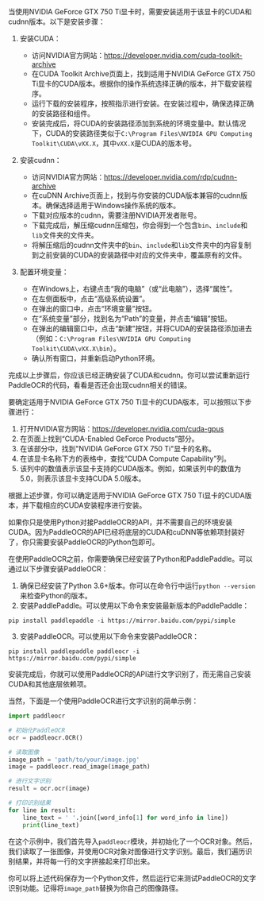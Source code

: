 当使用NVIDIA GeForce GTX 750 Ti显卡时，需要安装适用于该显卡的CUDA和cudnn版本。以下是安装步骤：

1. 安装CUDA：

   - 访问NVIDIA官方网站：https://developer.nvidia.com/cuda-toolkit-archive
   - 在CUDA Toolkit Archive页面上，找到适用于NVIDIA GeForce GTX 750 Ti显卡的CUDA版本。根据你的操作系统选择正确的版本，并下载安装程序。
   - 运行下载的安装程序，按照指示进行安装。在安装过程中，确保选择正确的安装路径和组件。
   - 安装完成后，将CUDA的安装路径添加到系统的环境变量中。默认情况下，CUDA的安装路径类似于`C:\Program Files\NVIDIA GPU Computing Toolkit\CUDA\vXX.X`，其中`vXX.X`是CUDA的版本号。

2. 安装cudnn：

   - 访问NVIDIA官方网站：https://developer.nvidia.com/rdp/cudnn-archive
   - 在cuDNN Archive页面上，找到与你安装的CUDA版本兼容的cudnn版本。确保选择适用于Windows操作系统的版本。
   - 下载对应版本的cudnn，需要注册NVIDIA开发者账号。
   - 下载完成后，解压缩cudnn压缩包，你会得到一个包含`bin`、`include`和`lib`文件夹的文件夹。
   - 将解压缩后的cudnn文件夹中的`bin`、`include`和`lib`文件夹中的内容复制到之前安装的CUDA的安装路径中对应的文件夹中，覆盖原有的文件。

3. 配置环境变量：

   - 在Windows上，右键点击“我的电脑”（或“此电脑”），选择“属性”。
   - 在左侧面板中，点击“高级系统设置”。
   - 在弹出的窗口中，点击“环境变量”按钮。
   - 在“系统变量”部分，找到名为“Path”的变量，并点击“编辑”按钮。
   - 在弹出的编辑窗口中，点击“新建”按钮，并将CUDA的安装路径添加进去（例如：`C:\Program Files\NVIDIA GPU Computing Toolkit\CUDA\vXX.X\bin`）。
   - 确认所有窗口，并重新启动Python环境。

完成以上步骤后，你应该已经正确安装了CUDA和cudnn。你可以尝试重新运行PaddleOCR的代码，看看是否还会出现cudnn相关的错误。

要确定适用于NVIDIA GeForce GTX 750 Ti显卡的CUDA版本，可以按照以下步骤进行：

1. 打开NVIDIA官方网站：https://developer.nvidia.com/cuda-gpus
2. 在页面上找到“CUDA-Enabled GeForce Products”部分。
3. 在该部分中，找到"NVIDIA GeForce GTX 750 Ti"显卡的名称。
4. 在该显卡名称下方的表格中，查找“CUDA Compute Capability”列。
5. 该列中的数值表示该显卡支持的CUDA版本。例如，如果该列中的数值为5.0，则表示该显卡支持CUDA 5.0版本。

根据上述步骤，你可以确定适用于NVIDIA GeForce GTX 750 Ti显卡的CUDA版本，并下载相应的CUDA安装程序进行安装。


如果你只是使用Python对接PaddleOCR的API，并不需要自己的环境安装CUDA。因为PaddleOCR的API已经将底层的CUDA和cuDNN等依赖项封装好了，你只需要安装PaddleOCR的Python包即可。

在使用PaddleOCR之前，你需要确保已经安装了Python和PaddlePaddle。可以通过以下步骤安装PaddleOCR：

1. 确保已经安装了Python 3.6+版本。你可以在命令行中运行`python --version`来检查Python的版本。
2. 安装PaddlePaddle。可以使用以下命令来安装最新版本的PaddlePaddle：

```shell
pip install paddlepaddle -i https://mirror.baidu.com/pypi/simple
```

3. 安装PaddleOCR。可以使用以下命令来安装PaddleOCR：

```shell
pip install paddlepaddle paddleocr -i https://mirror.baidu.com/pypi/simple
```

安装完成后，你就可以使用PaddleOCR的API进行文字识别了，而无需自己安装CUDA和其他底层依赖项。


当然，下面是一个使用PaddleOCR进行文字识别的简单示例：

```python
import paddleocr

# 初始化PaddleOCR
ocr = paddleocr.OCR()

# 读取图像
image_path = 'path/to/your/image.jpg'
image = paddleocr.read_image(image_path)

# 进行文字识别
result = ocr.ocr(image)

# 打印识别结果
for line in result:
    line_text = ' '.join([word_info[1] for word_info in line])
    print(line_text)
```

在这个示例中，我们首先导入`paddleocr`模块，并初始化了一个OCR对象。然后，我们读取了一张图像，并使用OCR对象对图像进行文字识别。最后，我们遍历识别结果，并将每一行的文字拼接起来打印出来。

你可以将上述代码保存为一个Python文件，然后运行它来测试PaddleOCR的文字识别功能。记得将`image_path`替换为你自己的图像路径。